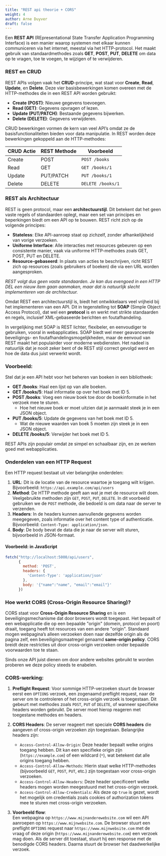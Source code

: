 ```yaml
---
title: "REST api theorie + CORS"
weight: 4
author: Arne Duyver
draft: false
---
```


Een **REST API** (REpresentational State Transfer Application Programming Interface) is een manier waarop systemen met elkaar kunnen communiceren via het internet, meestal via het HTTP-protocol. Het maakt gebruik van standaardmethodes zoals **GET**, **POST**, **PUT**, **DELETE** om data op te vragen, toe te voegen, te wijzigen of te verwijderen. 

### REST en CRUD
REST APIs volgen vaak het **CRUD**-principe, wat staat voor **Create**, **Read**, **Update**, en **Delete**. Deze vier basisbewerkingen komen overeen met de HTTP-methodes die in een REST API worden gebruikt:

- **Create (POST)**: Nieuwe gegevens toevoegen.
- **Read (GET)**: Gegevens opvragen of lezen.
- **Update (PUT/PATCH)**: Bestaande gegevens bijwerken.
- **Delete (DELETE)**: Gegevens verwijderen.

CRUD bewerkingen vormen de kern van veel API’s omdat ze de basisfunctionaliteiten bieden voor data manipulatie. In REST worden deze bewerkingen gekoppeld aan de HTTP-methodes:

| CRUD Actie | REST Methode | Voorbeeld        |
|------------|--------------|------------------|
| Create     | POST         | `POST /books`    |
| Read       | GET          | `GET /books/1`   |
| Update     | PUT/PATCH    | `PUT /books/1`   |
| Delete     | DELETE       | `DELETE /books/1`|

### REST als Architectuur
REST is geen protocol, maar een **architectuurstijl**. Dit betekent dat het geen vaste regels of standaarden oplegt, maar een set van principes en beperkingen biedt om een API op te bouwen. REST richt zich op de volgende principes:
- **Stateless**: Elke API-aanroep staat op zichzelf, zonder afhankelijkheid van vorige verzoeken.
- **Uniforme Interface**: Alle interacties met resources gebeuren op een consistente manier, vaak via uniforme HTTP-methodes zoals GET, POST, PUT en DELETE.
- **Resource-gebaseerd**: In plaats van acties te beschrijven, richt REST zich op resources (zoals gebruikers of boeken) die via een URL worden aangesproken.

_REST volgt dus geen vaste standaarden. Je kan dus evengoed in een HTTP DEL een nieuw item gaan aanmaken, maar dat is natuurlijk slecht implementeren van de architectuur._

Omdat REST een architectuurstijl is, biedt het ontwikkelaars veel vrijheid bij het implementeren van een API. Dit in tegenstelling tot **SOAP** (Simple Object Access Protocol), dat wel een **protocol** is en werkt met strikte standaarden en regels, inclusief XML-gebaseerde berichten en foutafhandeling.

In vergelijking met SOAP is REST lichter, flexibeler, en eenvoudiger te gebruiken, vooral in webapplicaties. SOAP biedt wel meer geavanceerde beveiligings- en foutafhandelingsmogelijkheden, maar de eenvoud van REST maakt het populairder voor moderne webdiensten. Het nadeel is natuurlijk dat je nooit zeker bent of de REST stijl correct gevolgd werd en hoe de data dus juist verwerkt wordt.

### Voorbeeld:
Stel dat je een API hebt voor het beheren van boeken in een bibliotheek:

- **GET /books**: Haal een lijst op van alle boeken.
- **GET /books/5**: Haal informatie op over het boek met ID 5.
- **POST /books**: Voeg een nieuw boek toe door de boekinformatie in het verzoek mee te sturen.
  - Hoe het nieuwe boek er moet uitzien dat je aanmaakt steek je in een JSON object.
- **PUT /books/5**: Update de gegevens van het boek met ID 5.
  - Wat de nieuwe waarden van boek 5 moeten zijn steek je in een JSON object.
- **DELETE /books/5**: Verwijder het boek met ID 5.

REST APIs zijn populair omdat ze simpel en schaalbaar zijn, en ze werken goed met webapplicaties.

### Onderdelen van een HTTP Request

Een HTTP request bestaat uit vier belangrijke onderdelen:

1. **URL**: Dit is de locatie van de resource waartoe je toegang wilt krijgen. Bijvoorbeeld: `https://api.example.com/api/users`
2. **Method**: De HTTP methode geeft aan wat je met de resource wilt doen. Veelgebruikte methoden zijn `GET`, `POST`, `PUT`, `DELETE`. In dit voorbeeld gebruiken we de `POST` methode, die bedoeld is om data naar de server te verzenden.
3. **Headers**: In de headers kunnen aanvullende gegevens worden meegegeven, zoals informatie over het content type of authenticatie. Bijvoorbeeld: `Content-Type: application/json`.
4. **Body**: De body bevat de data die je naar de server wilt sturen, bijvoorbeeld in JSON-formaat.

#### Voorbeeld: in JavaScript

```js
fetch("http://localhost:5000/api/users", 
      {
        method: 'POST',
        headers: {
          'Content-Type': 'application/json'
        },
        body: '{"name":"name", "email":"email"}'
      })
```

### Hoe werkt CORS (Cross-Origin Resource Sharing)?

CORS staat voor **Cross-Origin Resource Sharing** en is een beveiligingsmechanisme dat door browsers wordt toegepast. Het bepaalt of een webapplicatie die op een bepaalde "origin" (domein, protocol en poort) draait, toegang heeft tot resources van een andere "origin". Standaard mogen webpagina’s alleen verzoeken doen naar dezelfde origin als de pagina zelf, een beveiligingsmaatregel genaamd **same-origin policy**. CORS breidt deze restricties uit door cross-origin verzoeken onder bepaalde voorwaarden toe te staan.

Sinds onze API juist dienen om door andere websites gebruikt te worden proberen we deze policy steeds te enabelen.

### CORS-werking:

1. **Preflight Request**: Voor sommige HTTP-verzoeken stuurt de browser eerst een `OPTIONS` verzoek, een zogenaamd preflight request, naar de server om te controleren of het cross-origin verzoek is toegestaan. Dit gebeurt met methodes zoals `POST`, `PUT` of `DELETE`, of wanneer specifieke headers worden gebruikt. De server moet hierop reageren met toegestane methodes en headers.

2. **CORS Headers**: De server reageert met speciale **CORS headers** die aangeven of cross-origin verzoeken zijn toegestaan. Belangrijke headers zijn:
   - `Access-Control-Allow-Origin`: Deze header bepaalt welke origins toegang hebben. Dit kan een specifieke origin zijn (`https://example.com`) of een wildcard (`*`), wat betekent dat alle origins toegang hebben.
   - `Access-Control-Allow-Methods`: Hierin staat welke HTTP-methodes (bijvoorbeeld `GET`, `POST`, `PUT`, etc.) zijn toegestaan voor cross-origin verzoeken.
   - `Access-Control-Allow-Headers`: Deze header specificeert welke headers mogen worden meegestuurd met het cross-origin verzoek.
   - `Access-Control-Allow-Credentials`: Als deze op `true` is gezet, wordt het mogelijk om credentials zoals cookies of authorization tokens mee te sturen met cross-origin verzoeken.

3. **Voorbeeld flow**:  
   Een webpagina op `https://www.mijnanderewebsite.com` wil een API aanroepen op `https://www.mijnwebsite.com`. De browser stuurt een preflight `OPTIONS` request naar `https://www.mijnwebsite.com` met de vraag of deze origin (`https://www.mijnanderewebsite.com`) een verzoek mag doen. Als de server dit toestaat, stuurt hij een response met de benodigde CORS headers. Daarna stuurt de browser het daadwerkelijke verzoek.


